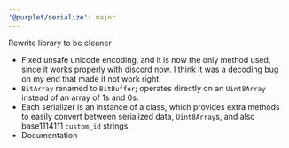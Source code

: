 ```yaml
---
'@purplet/serialize': major
---
```


Rewrite library to be cleaner

- Fixed unsafe unicode encoding, and it is now the only method used, since it works properly with discord now. I think it was a decoding bug on my end that made it not work right.
- `BitArray` renamed to `BitBuffer`; operates directly on an `Uint8Array` instead of an array of 1s and 0s.
- Each serializer is an instance of a class, which provides extra methods to easily convert between serialized data, `Uint8Array`s, and also base1114111 `custom_id` strings.
- Documentation
